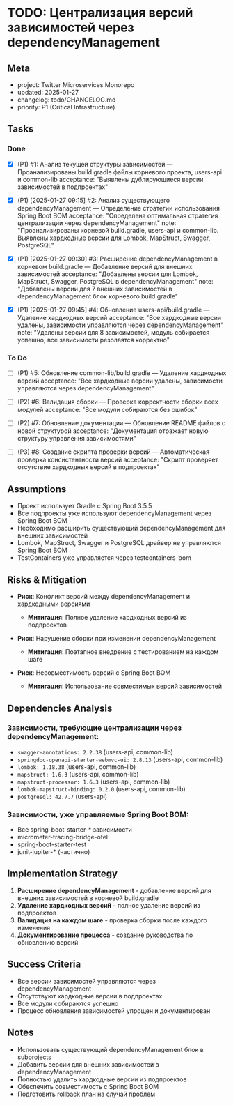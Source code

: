 # TODO: Централизация версий зависимостей через dependencyManagement

## Meta
- project: Twitter Microservices Monorepo
- updated: 2025-01-27
- changelog: todo/CHANGELOG.md
- priority: P1 (Critical Infrastructure)

## Tasks

### Done
- [x] (P1) #1: Анализ текущей структуры зависимостей — Проанализированы build.gradle файлы корневого проекта, users-api и common-lib
  acceptance: "Выявлены дублирующиеся версии зависимостей в подпроектах"

- [x] (P1) [2025-01-27 09:15] #2: Анализ существующего dependencyManagement — Определение стратегии использования Spring Boot BOM
  acceptance: "Определена оптимальная стратегия централизации через dependencyManagement"
  note: "Проанализированы корневой build.gradle, users-api и common-lib. Выявлены хардкодные версии для Lombok, MapStruct, Swagger, PostgreSQL"

- [x] (P1) [2025-01-27 09:30] #3: Расширение dependencyManagement в корневом build.gradle — Добавление версий для внешних зависимостей
  acceptance: "Добавлены версии для Lombok, MapStruct, Swagger, PostgreSQL в dependencyManagement"
  note: "Добавлены версии для 7 внешних зависимостей в dependencyManagement блок корневого build.gradle"

- [x] (P1) [2025-01-27 09:45] #4: Обновление users-api/build.gradle — Удаление хардкодных версий
  acceptance: "Все хардкодные версии удалены, зависимости управляются через dependencyManagement"
  note: "Удалены версии для 8 зависимостей, модуль собирается успешно, все зависимости резолвятся корректно"

### To Do

- [ ] (P1) #5: Обновление common-lib/build.gradle — Удаление хардкодных версий
  acceptance: "Все хардкодные версии удалены, зависимости управляются через dependencyManagement"

- [ ] (P2) #6: Валидация сборки — Проверка корректности сборки всех модулей
  acceptance: "Все модули собираются без ошибок"

- [ ] (P2) #7: Обновление документации — Обновление README файлов с новой структурой
  acceptance: "Документация отражает новую структуру управления зависимостями"

- [ ] (P3) #8: Создание скрипта проверки версий — Автоматическая проверка консистентности версий
  acceptance: "Скрипт проверяет отсутствие хардкодных версий в подпроектах"

## Assumptions
- Проект использует Gradle с Spring Boot 3.5.5
- Все подпроекты уже используют dependencyManagement через Spring Boot BOM
- Необходимо расширить существующий dependencyManagement для внешних зависимостей
- Lombok, MapStruct, Swagger и PostgreSQL драйвер не управляются Spring Boot BOM
- TestContainers уже управляется через testcontainers-bom

## Risks & Mitigation
- **Риск**: Конфликт версий между dependencyManagement и хардкодными версиями
  - **Митигация**: Полное удаление хардкодных версий из подпроектов

- **Риск**: Нарушение сборки при изменении dependencyManagement
  - **Митигация**: Поэтапное внедрение с тестированием на каждом шаге

- **Риск**: Несовместимость версий с Spring Boot BOM
  - **Митигация**: Использование совместимых версий зависимостей

## Dependencies Analysis
### Зависимости, требующие централизации через dependencyManagement:
- `swagger-annotations: 2.2.38` (users-api, common-lib)
- `springdoc-openapi-starter-webmvc-ui: 2.8.13` (users-api, common-lib)
- `lombok: 1.18.38` (users-api, common-lib)
- `mapstruct: 1.6.3` (users-api, common-lib)
- `mapstruct-processor: 1.6.3` (users-api, common-lib)
- `lombok-mapstruct-binding: 0.2.0` (users-api, common-lib)
- `postgresql: 42.7.7` (users-api)

### Зависимости, уже управляемые Spring Boot BOM:
- Все spring-boot-starter-* зависимости
- micrometer-tracing-bridge-otel
- spring-boot-starter-test
- junit-jupiter-* (частично)

## Implementation Strategy
1. **Расширение dependencyManagement** - добавление версий для внешних зависимостей в корневой build.gradle
2. **Удаление хардкодных версий** - полное удаление версий из подпроектов
3. **Валидация на каждом шаге** - проверка сборки после каждого изменения
4. **Документирование процесса** - создание руководства по обновлению версий

## Success Criteria
- Все версии зависимостей управляются через dependencyManagement
- Отсутствуют хардкодные версии в подпроектах
- Все модули собираются успешно
- Процесс обновления зависимостей упрощен и документирован

## Notes
- Использовать существующий dependencyManagement блок в subprojects
- Добавить версии для внешних зависимостей в dependencyManagement
- Полностью удалить хардкодные версии из подпроектов
- Обеспечить совместимость с Spring Boot BOM
- Подготовить rollback план на случай проблем
